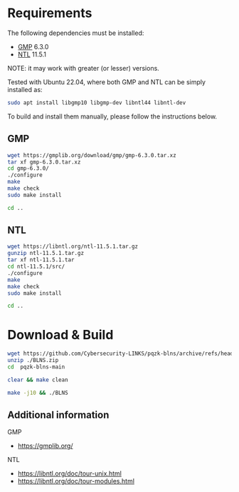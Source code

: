 # Requirements
The following dependencies must be installed:
- [GMP](https://gmplib.org/) 6.3.0
- [NTL](https://libntl.org/) 11.5.1

NOTE: it may work with greater (or lesser) versions.

Tested with Ubuntu 22.04, where both GMP and NTL can be simply installed as:
```sh
sudo apt install libgmp10 libgmp-dev libntl44 libntl-dev
```
To build and install them manually, please follow the instructions below.

## GMP
```sh
wget https://gmplib.org/download/gmp/gmp-6.3.0.tar.xz
tar xf gmp-6.3.0.tar.xz
cd gmp-6.3.0/
./configure
make
make check
sudo make install

cd ..
```

## NTL
```sh
wget https://libntl.org/ntl-11.5.1.tar.gz
gunzip ntl-11.5.1.tar.gz 
tar xf ntl-11.5.1.tar 
cd ntl-11.5.1/src/
./configure
make
make check
sudo make install

cd ..
```

# Download & Build
```sh
wget https://github.com/Cybersecurity-LINKS/pqzk-blns/archive/refs/heads/main.zip -O ./BLNS.zip
unzip ./BLNS.zip
cd  pqzk-blns-main

clear && make clean

make -j10 && ./BLNS
```

## Additional information
GMP
- https://gmplib.org/

NTL
- https://libntl.org/doc/tour-unix.html
- https://libntl.org/doc/tour-modules.html
